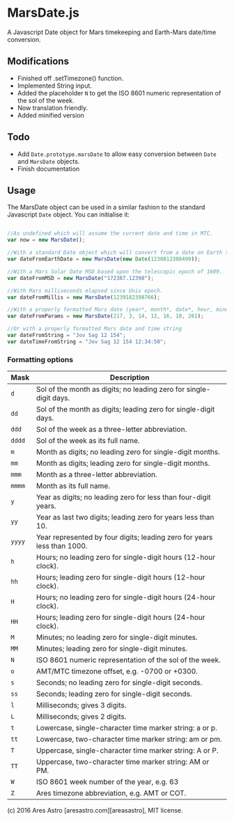# MarsDate.js
A Javascript Date object for Mars timekeeping and Earth-Mars date/time conversion.

## Modifications
* Finished off .setTimezone() function.
* Implemented String input.
* Added the placeholder `N` to get the ISO 8601 numeric representation of the sol of the week.
* Now translation friendly.
* Added minified version

## Todo
* Add `Date.prototype.marsDate` to allow easy conversion between `Date` and `MarsDate` objects.
* Finish documentation

## Usage

The MarsDate object can be used in a similar fashion to the standard Javascript `Date` object. You can initialise it:

```js

//As undefined which will assume the current date and time in MTC.
var now = new MarsDate();

//With a standard Date object which will convert from a date on Earth to a Mars date.
var dateFromEarthDate = new MarsDate(new Date(1230812388499));

//With a Mars Solar Date MSD based upon the telescopic epoch of 1609.
var dateFromMSD = new MarsDate("172387.12398");

//With Mars milliseconds elapsed since Unix epoch.
var dateFromMillis = new MarsDate(1239182398766);

//With a properly formatted Mars date (year*, month*, date*, hour, minute, second, millisecond) * = required.
var dateFromParams = new MarsDate(217, 3, 14, 12, 16, 18, 261);

//Or with a properly formatted Mars date and time string
var dateFromString = "Jov Sag 12 154";
var dateTimeFromString = "Jov Sag 12 154 12:34:50";

```

### Formatting options

Mask | Description
---- | -----------
`d` | Sol of the month as digits; no leading zero for single-digit days.
`dd` | Sol of the month as digits; leading zero for single-digit days.
`ddd` | Sol of the week as a three-letter abbreviation.
`dddd` | Sol of the week as its full name.
`m` | Month as digits; no leading zero for single-digit months.
`mm` | Month as digits; leading zero for single-digit months.
`mmm` | Month as a three-letter abbreviation.
`mmmm` | Month as its full name.
`y` | Year as digits; no leading zero for less than four-digit years.
`yy` | Year as last two digits; leading zero for years less than 10.
`yyyy` | Year represented by four digits; leading zero for years less than 1000.
`h` | Hours; no leading zero for single-digit hours (12-hour clock).
`hh` | Hours; leading zero for single-digit hours (12-hour clock).
`H` | Hours; no leading zero for single-digit hours (24-hour clock).
`HH` | Hours; leading zero for single-digit hours (24-hour clock).
`M` | Minutes; no leading zero for single-digit minutes.
`MM` | Minutes; leading zero for single-digit minutes.
`N` | ISO 8601 numeric representation of the sol of the week.
`o` | AMT/MTC timezone offset, e.g. -0700 or +0300.
`s` | Seconds; no leading zero for single-digit seconds.
`ss` | Seconds; leading zero for single-digit seconds.
`l` |  Milliseconds; gives 3 digits.
`L` | Milliseconds; gives 2 digits.
`t`	| Lowercase, single-character time marker string: a or p.
`tt` | Lowercase, two-character time marker string: am or pm.
`T` | Uppercase, single-character time marker string: A or P.
`TT` | Uppercase, two-character time marker string: AM or PM.
`W` | ISO 8601 week number of the year, e.g. 63
`Z` | Ares timezone abbreviation, e.g. AMT or COT.

(c) 2016 Ares Astro [aresastro.com][areasastro], MIT license.
